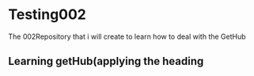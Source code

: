 # Testing002
The 002Repository that i will create to learn how to deal with the GetHub

## Learning getHub(applying the heading ##
